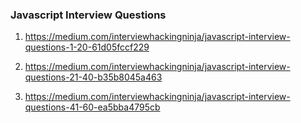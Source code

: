 ### Javascript Interview Questions
1. https://medium.com/interviewhackingninja/javascript-interview-questions-1-20-61d05fccf229

2. https://medium.com/interviewhackingninja/javascript-interview-questions-21-40-b35b8045a463

3. https://medium.com/interviewhackingninja/javascript-interview-questions-41-60-ea5bba4795cb